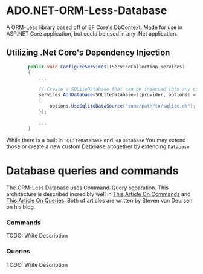 # ADO.NET-ORM-Less-Database
A ORM-Less library based off of EF Core's DbContext. Made for use in ASP.NET Core application, but could be used in any .Net application.

## Utilizing .Net Core's Dependency Injection
```C#
        public void ConfigureServices(IServiceCollection services)
        {
            ...
            
            // Create a SQLiteDatabase that can be injected into any constructor.
            services.AddDatabase<SQLiteDatabase>((provider, options) =>
            {
                options.UseSqliteDataSource("some/path/to/sqlite.db");
            });
            
            ...
        }
```

While there is a built in `SQLiteDatabase` and `SQLDatabase` You may extend those or create a new custom Database altogether by extending `Database`

Database queries and commands
===
The ORM-Less Database uses Command-Query separation. This architecture is described incredibly well in [This Article On Commands](https://blogs.cuttingedge.it/steven/posts/2011/meanwhile-on-the-command-side-of-my-architecture/) and [This Article On Queries](https://blogs.cuttingedge.it/steven/posts/2011/meanwhile-on-the-query-side-of-my-architecture/). Both of articles are written by Steven van Deursen on his blog.

### Commands
TODO: Write Description
### Queries
TODO: Write Description
